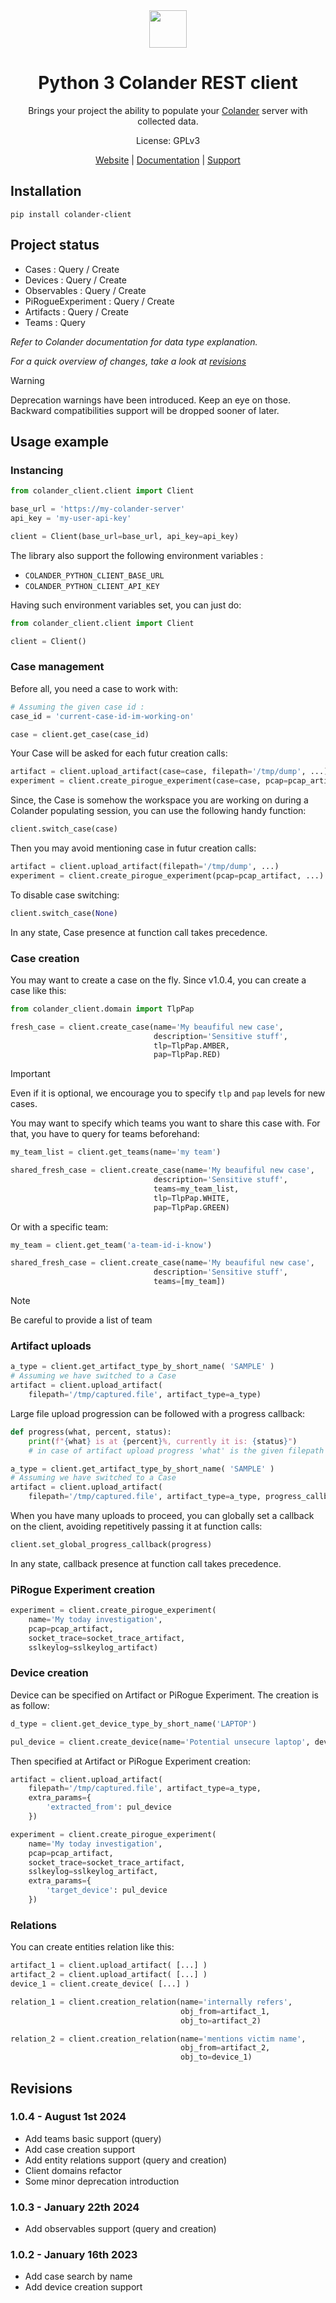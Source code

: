 <div align="center">
<img width="60px" src="https://pts-project.org/android-chrome-512x512.png">
<h1>Python 3 Colander REST client</h1>
<p>
Brings your project the ability to populate your <a href="https://github.com/PiRogueToolSuite/colander" alt="Colander repository">Colander</a> server with collected data.
</p>
<p>
License: GPLv3
</p>
<p>
<a href="https://pts-project.org">Website</a> | 
<a href="https://pts-project.org/docs/colander/overview/">Documentation</a> | 
<a href="https://discord.gg/qGX73GYNdp">Support</a>
</p>
</div>

## Installation

```
pip install colander-client
```

## Project status

* Cases : Query / Create
* Devices : Query / Create
* Observables : Query / Create
* PiRogueExperiment : Query / Create
* Artifacts : Query / Create
* Teams : Query

_Refer to Colander documentation for data type explanation._

_For a quick overview of changes, take a look at [revisions](#Revisions)_ 

> [!WARNING]
> Deprecation warnings have been introduced.
> Keep an eye on those. Backward compatibilities support will be dropped sooner of later.  

## Usage example

### Instancing

```python
from colander_client.client import Client

base_url = 'https://my-colander-server'
api_key = 'my-user-api-key'

client = Client(base_url=base_url, api_key=api_key)
```

The library also support the following environment variables :
* `COLANDER_PYTHON_CLIENT_BASE_URL`
* `COLANDER_PYTHON_CLIENT_API_KEY`

Having such environment variables set, you can just do:

```python
from colander_client.client import Client

client = Client()
```

### Case management

Before all, you need a case to work with:

```python
# Assuming the given case id :
case_id = 'current-case-id-im-working-on'

case = client.get_case(case_id)
```

Your Case will be asked for each futur creation calls:

```python
artifact = client.upload_artifact(case=case, filepath='/tmp/dump', ...)
experiment = client.create_pirogue_experiment(case=case, pcap=pcap_artifact, ...)
```

Since, the Case is somehow the workspace you are working on during a Colander populating session,
you can use the following handy function:

```python
client.switch_case(case)
```

Then you may avoid mentioning case in futur creation calls:
```python
artifact = client.upload_artifact(filepath='/tmp/dump', ...)
experiment = client.create_pirogue_experiment(pcap=pcap_artifact, ...)
```

To disable case switching:
```python
client.switch_case(None)
```

In any state, Case presence at function call takes precedence.

### Case creation

You may want to create a case on the fly. Since v1.0.4, you can create a case like this:
```python
from colander_client.domain import TlpPap

fresh_case = client.create_case(name='My beaufiful new case',
                                description='Sensitive stuff',
                                tlp=TlpPap.AMBER,
                                pap=TlpPap.RED)
```
> [!IMPORTANT]
> Even if it is optional, we encourage you to specify `tlp` and `pap` levels
> for new cases.

You may want to specify which teams you want to share this case with.
For that, you have to query for teams beforehand:

```python
my_team_list = client.get_teams(name='my team')

shared_fresh_case = client.create_case(name='My beaufiful new case',
                                description='Sensitive stuff',
                                teams=my_team_list,
                                tlp=TlpPap.WHITE,
                                pap=TlpPap.GREEN)
```

Or with a specific team:
```python
my_team = client.get_team('a-team-id-i-know')

shared_fresh_case = client.create_case(name='My beaufiful new case',
                                description='Sensitive stuff',
                                teams=[my_team])
```
> [!NOTE]
> Be careful to provide a list of team

### Artifact uploads

```python
a_type = client.get_artifact_type_by_short_name( 'SAMPLE' )
# Assuming we have switched to a Case
artifact = client.upload_artifact(
    filepath='/tmp/captured.file', artifact_type=a_type)
```

Large file upload progression can be followed with a progress callback:
```python
def progress(what, percent, status):
    print(f"{what} is at {percent}%, currently it is: {status}")
    # in case of artifact upload progress 'what' is the given filepath

a_type = client.get_artifact_type_by_short_name( 'SAMPLE' )
# Assuming we have switched to a Case
artifact = client.upload_artifact(
    filepath='/tmp/captured.file', artifact_type=a_type, progress_callback=progress)
```

When you have many uploads to proceed, you can globally set a callback on the client,
avoiding repetitively passing it at function calls:
```python
client.set_global_progress_callback(progress)
```

In any state, callback presence at function call takes precedence.

### PiRogue Experiment creation

```python
experiment = client.create_pirogue_experiment(
    name='My today investigation',
    pcap=pcap_artifact,
    socket_trace=socket_trace_artifact,
    sslkeylog=sslkeylog_artifact)
```

### Device creation

Device can be specified on Artifact or PiRogue Experiment.
The creation is as follow:
```python
d_type = client.get_device_type_by_short_name('LAPTOP')

pul_device = client.create_device(name='Potential unsecure laptop', device_type=d_type)
```

Then specified at Artifact or PiRogue Experiment creation:
```python
artifact = client.upload_artifact(
    filepath='/tmp/captured.file', artifact_type=a_type,
    extra_params={
        'extracted_from': pul_device
    })

experiment = client.create_pirogue_experiment(
    name='My today investigation',
    pcap=pcap_artifact,
    socket_trace=socket_trace_artifact,
    sslkeylog=sslkeylog_artifact,
    extra_params={
        'target_device': pul_device
    })
```

### Relations

You can create entities relation like this:
```python
artifact_1 = client.upload_artifact( [...] )
artifact_2 = client.upload_artifact( [...] )
device_1 = client.create_device( [...] )

relation_1 = client.creation_relation(name='internally refers',
                                      obj_from=artifact_1,
                                      obj_to=artifact_2)

relation_2 = client.creation_relation(name='mentions victim name',
                                      obj_from=artifact_2,
                                      obj_to=device_1)
```


## Revisions
### 1.0.4 - August 1st 2024
 * Add teams basic support (query)
 * Add case creation support
 * Add entity relations support (query and creation)
 * Client domains refactor
 * Some minor deprecation introduction

### 1.0.3 - January 22th 2024
 * Add observables support (query and creation)

### 1.0.2 - January 16th 2023
 * Add case search by name
 * Add device creation support